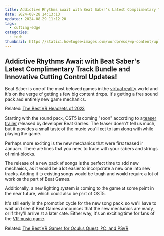 ```yaml
---
title: Addictive Rhythms Await with Beat Saber's Latest Complimentary Track Bundle and Innovative Cutting Control Updates!
date: 2024-08-28 14:13:13
updated: 2024-08-29 11:12:20
tags:
  - cutting-edge
categories:
  - tech
thumbnail: https://static1.howtogeekimages.com/wordpress/wp-content/uploads/2022/03/beat-saber-logo.jpg
---
```


## Addictive Rhythms Await with Beat Saber's Latest Complimentary Track Bundle and Innovative Cutting Control Updates!

Beat Saber is one of the most beloved games in the [virtual reality](https://vp-tips.techidaily.com/visual-harmony-ios-and-macos-photoviewer-blend/) world and it's on the verge of getting a few big content drops. It's getting a free sound pack and entirely new game mechanics.

Related: [The Best VR Headsets of 2023](https://vp-tips.techidaily.com/visual-harmony-ios-and-macos-photoviewer-blend/) 

 Starting with the sound pack, OST5 is coming "soon" according to a [teaser trailer](https://www.anrdoezrs.net/links/3607085/type/dlg/sid/UUhtgUeUpU206675/https://www.youtube.com/watch?v=rxrhukS7AGU) released by developer Beat Games. The teaser doesn't tell us much, but it provides a small taste of the music you'll get to jam along with while playing the game.

 Perhaps more exciting is the new mechanics that were first teased in January. There are lines that you need to trace with your sabers and strings of mini-blocks.

 The release of a new pack of songs is the perfect time to add new mechanics, as it would be a lot easier to incorporate a new one into new tracks. Adding it to existing songs would be tough and would require a lot of work on the part of Beat Games.

 Additionally, a new lighting system is coming to the game at some point in the near future, which could also be part of OST5.

 It's still early in the promotion cycle for the new song pack, so we'll have to wait and see if Beat Games announces that the new mechanics are ready, or if they'll arrive at a later date. Either way, it's an exciting time for fans of the [VR music game](https://youtube-help.techidaily.com/2024-approved-gain-traction-on-youtube-surpass-10000-viewer-count-for-affiliate-rewards/).

Related: [The Best VR Games for Oculus Quest, PC, and PSVR](https://youtube-help.techidaily.com/2024-approved-gain-traction-on-youtube-surpass-10000-viewer-count-for-affiliate-rewards/)

<ins class="adsbygoogle"
     style="display:block"
     data-ad-format="autorelaxed"
     data-ad-client="ca-pub-7571918770474297"
     data-ad-slot="1223367746"></ins>



<ins class="adsbygoogle"
     style="display:block"
     data-ad-client="ca-pub-7571918770474297"
     data-ad-slot="8358498916"
     data-ad-format="auto"
     data-full-width-responsive="true"></ins>
